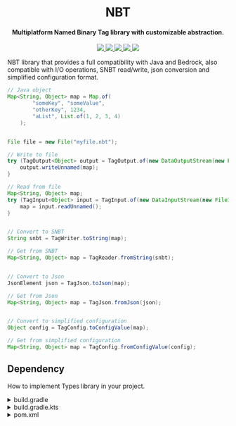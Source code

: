 <h1 align="center">NBT</h1>

<h4 align="center">Multiplatform Named Binary Tag library with customizable abstraction.</h4>

<p align="center">
    <a href="https://saic.one/discord">
        <img src="https://img.shields.io/discord/974288218839191612.svg?style=flat-square&label=discord&logo=discord&logoColor=white&color=7289da"/>
    </a>
    <a href="https://www.codefactor.io/repository/github/saicone/nbt">
        <img src="https://img.shields.io/codefactor/grade/github/saicone/nbt?style=flat-square&logo=codefactor&logoColor=white&label=codefactor&color=00b16a"/>
    </a>
    <a href="https://github.com/saicone/nbt">
        <img src="https://img.shields.io/github/languages/code-size/saicone/nbt?logo=github&logoColor=white&style=flat-square"/>
    </a>
    <a href="https://jitpack.io/#com.saicone/nbt">
        <img src="https://img.shields.io/github/v/tag/saicone/nbt?style=flat-square&logo=jitpack&logoColor=white&label=JitPack&color=brigthgreen"/>
    </a>
    <a href="https://javadoc.saicone.com/types/">
        <img src="https://img.shields.io/badge/JavaDoc-Online-green?style=flat-square"/>
    </a>
</p>

NBT library that provides a full compatibility with Java and Bedrock, also compatible with I/O operations, SNBT read/write, json conversion and simplified configuration format.

```java
// Java object
Map<String, Object> map = Map.of(
        "someKey", "someValue",
        "otherKey", 1234,
        "aList", List.of(1, 2, 3, 4)
    );


File file = new File("myfile.nbt");

// Write to file
try (TagOutput<Object> output = TagOutput.of(new DataOutputStream(new FileOutputStream(file)))) {
    output.writeUnnamed(map);
}

// Read from file
Map<String, Object> map;
try (TagInput<Object> input = TagInput.of(new DataInputStream(new FileInputStream(file)))) {
    map = input.readUnnamed();
}


// Convert to SNBT
String snbt = TagWriter.toString(map);

// Get from SNBT
Map<String, Object> map = TagReader.fromString(snbt);


// Convert to Json
JsonElement json = TagJson.toJson(map);

// Get from Json
Map<String, Object> map = TagJson.fromJson(json);


// Convert to simplified configuration
Object config = TagConfig.toConfigValue(map);

// Get from simplified configuration
Map<String, Object> map = TagConfig.fromConfigValue(config);
```

## Dependency

How to implement Types library in your project.

<details>
  <summary>build.gradle</summary>

```groovy
plugins {
    id 'com.gradleup.shadow' version '8.3.5'
}

repositories {
    maven { url 'https://jitpack.io' }
}

dependencies {
    implementation 'com.saicone.nbt:nbt:1.0'
}

jar.dependsOn (shadowJar)

shadowJar {
    // Relocate types
    relocate 'com.saicone.nbt', project.group + '.libs.nbt'
    // Exclude unused classes (optional)
    minimize()
}
```

</details>

<details>
  <summary>build.gradle.kts</summary>

```kotlin
plugins {
    id("com.gradleup.shadow") version "8.3.5"
}

repositories {
    maven("https://jitpack.io")
}

dependencies {
    implementation("com.saicone.nbt:nbt:1.0")
}

tasks {
    jar {
        dependsOn(tasks.shadowJar)
    }

    shadowJar {
        // Relocate types
        relocate("com.saicone.nbt", "${project.group}.libs.nbt")
        // Exclude unused classes (optional)
        minimize()
    }
}
```

</details>

<details>
  <summary>pom.xml</summary>

```xml
<repositories>
    <repository>
        <id>Jitpack</id>
        <url>https://jitpack.io</url>
    </repository>
</repositories>

<dependencies>
    <dependency>
        <groupId>com.saicone.nbt</groupId>
        <artifactId>nbt</artifactId>
        <version>1.0</version>
        <scope>compile</scope>
    </dependency>
</dependencies>

<build>
    <plugin>
        <groupId>org.apache.maven.plugins</groupId>
        <artifactId>maven-shade-plugin</artifactId>
        <version>3.3.0</version>
        <configuration>
            <relocations>
                <!-- Relocate types -->
                <relocation>
                    <pattern>com.saicone.nbt</pattern>
                    <shadedPattern>${project.groupId}.libs.nbt</shadedPattern>
                </relocation>
            </relocations>
            <!-- Exclude unused classes (optional) -->
            <minimizeJar>true</minimizeJar>
        </configuration>
        <executions>
            <execution>
                <phase>package</phase>
                <goals>
                    <goal>shade</goal>
                </goals>
            </execution>
        </executions>
    </plugin>
</build>
```

</details>
